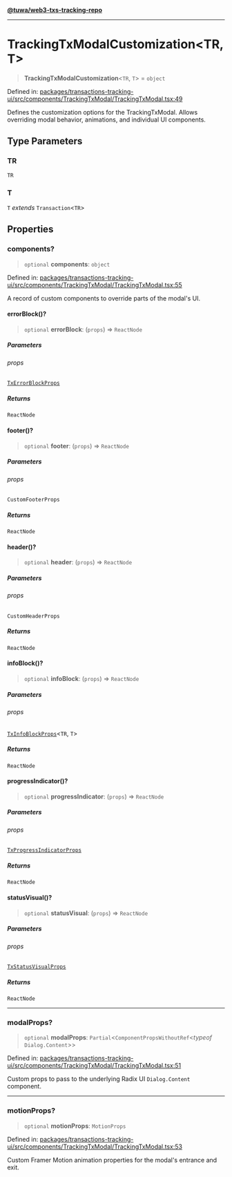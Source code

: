 [**@tuwa/web3-txs-tracking-repo**](../../../README.md)

***

# TrackingTxModalCustomization\<TR, T\>

> **TrackingTxModalCustomization**\<`TR`, `T`\> = `object`

Defined in: [packages/transactions-tracking-ui/src/components/TrackingTxModal/TrackingTxModal.tsx:49](https://github.com/TuwaIO/web3-transactions-tracking/blob/c41f5708079d0be5a252ccc504a3465e6f5aafc4/packages/transactions-tracking-ui/src/components/TrackingTxModal/TrackingTxModal.tsx#L49)

Defines the customization options for the TrackingTxModal.
Allows overriding modal behavior, animations, and individual UI components.

## Type Parameters

### TR

`TR`

### T

`T` *extends* `Transaction`\<`TR`\>

## Properties

### components?

> `optional` **components**: `object`

Defined in: [packages/transactions-tracking-ui/src/components/TrackingTxModal/TrackingTxModal.tsx:55](https://github.com/TuwaIO/web3-transactions-tracking/blob/c41f5708079d0be5a252ccc504a3465e6f5aafc4/packages/transactions-tracking-ui/src/components/TrackingTxModal/TrackingTxModal.tsx#L55)

A record of custom components to override parts of the modal's UI.

#### errorBlock()?

> `optional` **errorBlock**: (`props`) => `ReactNode`

##### Parameters

###### props

[`TxErrorBlockProps`](TxErrorBlockProps.md)

##### Returns

`ReactNode`

#### footer()?

> `optional` **footer**: (`props`) => `ReactNode`

##### Parameters

###### props

`CustomFooterProps`

##### Returns

`ReactNode`

#### header()?

> `optional` **header**: (`props`) => `ReactNode`

##### Parameters

###### props

`CustomHeaderProps`

##### Returns

`ReactNode`

#### infoBlock()?

> `optional` **infoBlock**: (`props`) => `ReactNode`

##### Parameters

###### props

[`TxInfoBlockProps`](TxInfoBlockProps.md)\<`TR`, `T`\>

##### Returns

`ReactNode`

#### progressIndicator()?

> `optional` **progressIndicator**: (`props`) => `ReactNode`

##### Parameters

###### props

[`TxProgressIndicatorProps`](../interfaces/TxProgressIndicatorProps.md)

##### Returns

`ReactNode`

#### statusVisual()?

> `optional` **statusVisual**: (`props`) => `ReactNode`

##### Parameters

###### props

[`TxStatusVisualProps`](TxStatusVisualProps.md)

##### Returns

`ReactNode`

***

### modalProps?

> `optional` **modalProps**: `Partial`\<`ComponentPropsWithoutRef`\<*typeof* `Dialog.Content`\>\>

Defined in: [packages/transactions-tracking-ui/src/components/TrackingTxModal/TrackingTxModal.tsx:51](https://github.com/TuwaIO/web3-transactions-tracking/blob/c41f5708079d0be5a252ccc504a3465e6f5aafc4/packages/transactions-tracking-ui/src/components/TrackingTxModal/TrackingTxModal.tsx#L51)

Custom props to pass to the underlying Radix UI `Dialog.Content` component.

***

### motionProps?

> `optional` **motionProps**: `MotionProps`

Defined in: [packages/transactions-tracking-ui/src/components/TrackingTxModal/TrackingTxModal.tsx:53](https://github.com/TuwaIO/web3-transactions-tracking/blob/c41f5708079d0be5a252ccc504a3465e6f5aafc4/packages/transactions-tracking-ui/src/components/TrackingTxModal/TrackingTxModal.tsx#L53)

Custom Framer Motion animation properties for the modal's entrance and exit.
